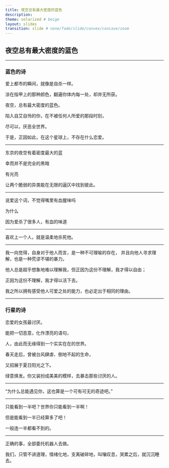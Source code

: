 ```yaml
---
title: 夜空总有最大密度的蓝色
description: 
theme: solarized # beige
layout: slides
transition: slide # none/fade/slide/convex/concave/zoom
---
```


<style type="text/css">
.reveal * { 
  text-align: left;
 }
 .reveal em {
    font-size: smaller;
}
</style>


## 夜空总有最大密度的蓝色

---

### 蓝色的诗



爱上都市的瞬间，就像是自杀一样。 

涂在指甲上的那种颜色，翻遍你体内每一处，却并无所获。 

夜空，总有最大密度的蓝色。 

陷入自艾自怜的你，在不被任何人所爱的那段时刻， 

尽可以，厌恶全世界。 

于是，正因如此，在这个星球上，不存在什么恋爱。


---

东京的夜空有着密度最大的蓝 

幸而并不是完全的黑暗 

有光亮 

让两个脆弱的异类能在无限的逼仄中找到彼此。

---

说爱这个词，不觉得嘴里有血腥味吗 

为什么 

因为爱杀了很多人，有血的味道

---

喜欢上一个人，就是温柔地杀死他。

---
我一向觉得，自身对于他人而言，是一种不可理喻的存在，
并且向他人寻求理解，也是一种荒谬不堪的暴力。

他人总是超乎想象地难以理解我，但正因为这份不理解，我才得以自由；

正因为这份不理解，我才得以活下去。

我之所以拥有感受他人可爱之处的能力，也必定出于相同的理由。

---

### 行星的诗 

恋爱的女孩最讨厌。 

能把一切恶意，化作漂亮的语句， 

人，由此而无缘得到一个实实在在的世界。 

春天走后，曾被台风肆虐、倒地不起的生命， 

又招展于夏日阳光之下。 

绿意焕发。你又装扮成美美的模样，去暴击那些讨厌的人。

---

“为什么总能遇见你，这也算是一个可有可无的奇迹吧。”

---

只能看到一半吧？世界你只能看到一半啊！ 

但是能看到一半已经算多了吧！ 

一般连一半都看不到的。

---

正确的事，全部委托机器人去做。

我们，只管不讲道理，情绪化地，支离破碎地，叫嚷叹息，哭累之后，就沉沉睡去。

